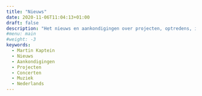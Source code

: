 ```yaml
---
title: "Nieuws"
date: 2020-11-06T11:04:13+01:00
draft: false
description: "Het nieuws en aankondigingen over projecten, optredens, ideeën en roosters van Martin Kaptein. Hieronder vallen concerten en nog veel meer."
#menu: main
#weight: -3
keywords:
  - Martin Kaptein
  - Nieuws
  - Aankondigingen
  - Projecten
  - Concerten
  - Muziek
  - Nederlands
---
```


